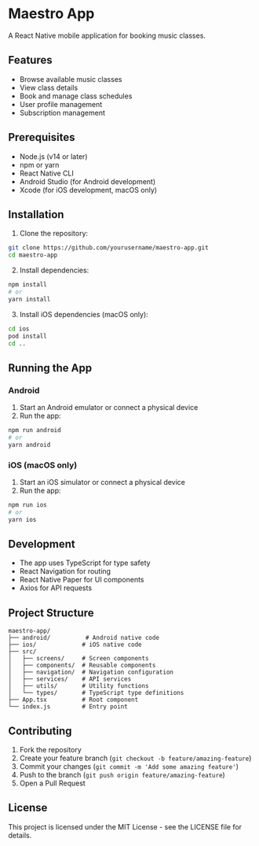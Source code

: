 # Maestro App

A React Native mobile application for booking music classes.

## Features

- Browse available music classes
- View class details
- Book and manage class schedules
- User profile management
- Subscription management

## Prerequisites

- Node.js (v14 or later)
- npm or yarn
- React Native CLI
- Android Studio (for Android development)
- Xcode (for iOS development, macOS only)

## Installation

1. Clone the repository:
```bash
git clone https://github.com/yourusername/maestro-app.git
cd maestro-app
```

2. Install dependencies:
```bash
npm install
# or
yarn install
```

3. Install iOS dependencies (macOS only):
```bash
cd ios
pod install
cd ..
```

## Running the App

### Android

1. Start an Android emulator or connect a physical device
2. Run the app:
```bash
npm run android
# or
yarn android
```

### iOS (macOS only)

1. Start an iOS simulator or connect a physical device
2. Run the app:
```bash
npm run ios
# or
yarn ios
```

## Development

- The app uses TypeScript for type safety
- React Navigation for routing
- React Native Paper for UI components
- Axios for API requests

## Project Structure

```
maestro-app/
├── android/          # Android native code
├── ios/             # iOS native code
├── src/
│   ├── screens/     # Screen components
│   ├── components/  # Reusable components
│   ├── navigation/  # Navigation configuration
│   ├── services/    # API services
│   ├── utils/       # Utility functions
│   └── types/       # TypeScript type definitions
├── App.tsx          # Root component
└── index.js         # Entry point
```

## Contributing

1. Fork the repository
2. Create your feature branch (`git checkout -b feature/amazing-feature`)
3. Commit your changes (`git commit -m 'Add some amazing feature'`)
4. Push to the branch (`git push origin feature/amazing-feature`)
5. Open a Pull Request

## License

This project is licensed under the MIT License - see the LICENSE file for details. 